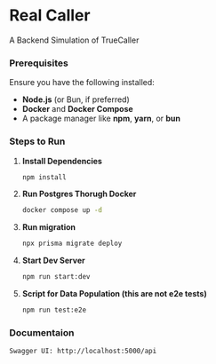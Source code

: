 # Real Caller
A Backend Simulation of TrueCaller

### Prerequisites

Ensure you have the following installed:

- **Node.js** (or Bun, if preferred)
- **Docker** and **Docker Compose**
- A package manager like **npm**, **yarn**, or **bun**

### Steps to Run

1. **Install Dependencies**
   ```bash
   npm install
   ```
   
2. **Run Postgres Thorugh Docker**
   ```bash
   docker compose up -d
   ```
   
3. **Run migration**
   ```bash
   npx prisma migrate deploy
   ```

4. **Start Dev Server**
   ```bash
   npm run start:dev
   ```
   
5. **Script for Data Population (this are not e2e tests)**
   ```bash
   npm run test:e2e
   ```
   

### Documentaion

```bash
Swagger UI: http://localhost:5000/api
```
	
